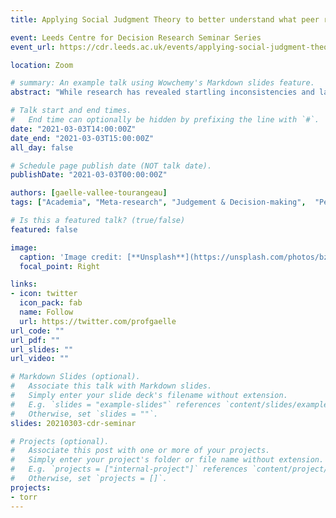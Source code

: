 ```yaml
---
title: Applying Social Judgment Theory to better understand what peer reviewers pay attention to when evaluating fellowship grant proposals.

event: Leeds Centre for Decision Research Seminar Series
event_url: https://cdr.leeds.ac.uk/events/applying-social-judgment-theory-to-better-understand-what-peer-reviewers-pay-attention-to-when-evaluating-fellowship-grant-proposals/

location: Zoom

# summary: An example talk using Wowchemy's Markdown slides feature.
abstract: "While research has revealed startling inconsistencies and lack of agreement in reviewers’ evaluations of grant proposals (Pier et al., 2018), the reasons why such inconsistencies arise remain unclear. In this talk, I will present results from the first phase of the “Towards Outstanding Research Reviews” (TORR) project” (TORR) project, which aims to understand how individual peer reviewers use and combine information in written grant proposals to make their recommendations for funding. Informed by the Social Judgment Theory (SJT) framework (Hammond, 1977), we conceived reviewers’ recommendations as resulting from the application of a professional “judgement policy” and we first sought to infer what research quality factors expert reviewers pay attention to while reviewing a proposal for funding in a semi-naturalistic setting. To do so, we recorded think aloud protocols from 7 reviewers who were re-examining a grant application for the Wellcome Trust’s Humanities and Social Sciences Fellowship funding scheme, which they had recently reviewed. The think aloud protocols were adapted from the Critical Decision Making method of interviewing (Klein, 1989) and the Cognitive Event Analysis framework (Steffensen et al., 2016). Following a content analysis of the transcripts, we identified a total of 56 possible quality criteria mentioned by reviewers, which were organised around 5 areas of quality. Next, we conducted a survey where a further 28 expert reviewers were asked to rank the quality criteria in order of importance. Contrary to earlier findings suggesting lack of consensus between peer-reviewers, we uncovered ten quality factors which were consistently rated as most important for assessing the quality of a fellowship application. Upon presenting the factors identified, I will discuss implications advancing the understanding of peer-review judgements, the peer-reviewers’ dilemmas we uncovered through this process, as well as the challenges and opportunities involved in meta-research studies."

# Talk start and end times.
#   End time can optionally be hidden by prefixing the line with `#`.
date: "2021-03-03T14:00:00Z"
date_end: "2021-03-03T15:00:00Z"
all_day: false

# Schedule page publish date (NOT talk date).
publishDate: "2021-03-03T00:00:00Z"

authors: [gaelle-vallee-tourangeau]
tags: ["Academia", "Meta-research", "Judgement & Decision-making",	"Peer-reviewing"]

# Is this a featured talk? (true/false)
featured: false

image:
  caption: 'Image credit: [**Unsplash**](https://unsplash.com/photos/bzdhc5b3Bxs)'
  focal_point: Right

links:
- icon: twitter
  icon_pack: fab
  name: Follow
  url: https://twitter.com/profgaelle
url_code: ""
url_pdf: ""
url_slides: ""
url_video: ""

# Markdown Slides (optional).
#   Associate this talk with Markdown slides.
#   Simply enter your slide deck's filename without extension.
#   E.g. `slides = "example-slides"` references `content/slides/example-slides.md`.
#   Otherwise, set `slides = ""`.
slides: 20210303-cdr-seminar

# Projects (optional).
#   Associate this post with one or more of your projects.
#   Simply enter your project's folder or file name without extension.
#   E.g. `projects = ["internal-project"]` references `content/project/deep-learning/index.md`.
#   Otherwise, set `projects = []`.
projects:
- torr
---
```


